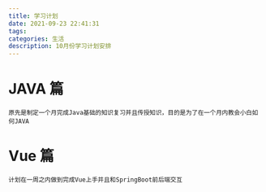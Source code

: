 ```yaml
---
title: 学习计划
date: 2021-09-23 22:41:31
tags:
categories: 生活
description: 10月份学习计划安排
---
```


# JAVA 篇
    原先是制定一个月完成Java基础的知识复习并且传授知识，目的是为了在一个月内教会小白如何JAVA

# Vue 篇
    计划在一周之内做到完成Vue上手并且和SpringBoot前后端交互
